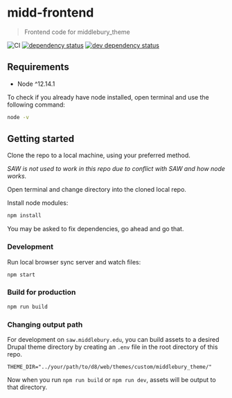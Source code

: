 # midd-frontend

> Frontend code for middlebury_theme

![CI](https://github.com/middlebury/midd-frontend/workflows/CI/badge.svg)
[![dependency status](https://david-dm.org/middlebury/midd-frontend.svg)](https://david-dm.org/middlebury/midd-frontend)
[![dev dependency status](https://david-dm.org/middlebury/midd-frontend/dev-status.svg)](https://david-dm.org/middlebury/midd-frontend?type=dev)

## Requirements

- Node ^12.14.1

To check if you already have node installed, open terminal and use the following command:

```bash
node -v
```

## Getting started

Clone the repo to a local machine, using your preferred method. 

*SAW is not used to work in this repo due to conflict with SAW and how node works.*

Open terminal and change directory into the cloned local repo.

Install node modules:

```bash
npm install
```

You may be asked to fix dependencies, go ahead and go that.


### Development

Run local browser sync server and watch files:

```bash
npm start
```

### Build for production

```bash
npm run build
```

### Changing output path

For development on `saw.middlebury.edu`, you can build assets to a desired Drupal theme directory by creating an `.env` file in the root directory of this repo.

```
THEME_DIR="../your/path/to/d8/web/themes/custom/middlebury_theme/"
```

Now when you run `npm run build` or `npm run dev`, assets will be output to that directory.
